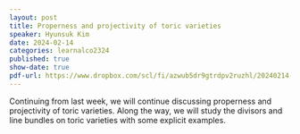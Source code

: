 ```yaml
---
layout: post
title: Properness and projectivity of toric varieties
speaker: Hyunsuk Kim
date: 2024-02-14
categories: learnalco2324
published: true
show-date: true
pdf-url: https://www.dropbox.com/scl/fi/azwub5dr9gtrdpv2ruzhl/20240214-Hyunsuk-Kim_-Properness-projectivity-divisors-and-line-bundles.pdf?rlkey=dne18wz6fyc0zohuuwfhw4bm1&dl=0
---
```

Continuing from last week, we will continue discussing properness and projectivity of toric varieties. Along the way, we will study the divisors and line bundles on toric varieties with some explicit examples.
